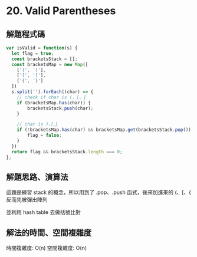 # 20. Valid Parentheses

## 解題程式碼

```javascript
var isValid = function(s) {
  let flag = true;
  const bracketsStack = [];
  const bracketsMap = new Map([
    ['(', ')'],
    ['[', ']'],
    ['{', '}']
  ])
  s.split('').forEach((char) => {
    // check if char is (、[、{
    if (bracketsMap.has(char)) {
        bracketsStack.push(char);
    }

    // char is )、]、}
    if (!bracketsMap.has(char) && bracketsMap.get(bracketsStack.pop()) !== char) {
        flag = false;
    }
  })
  return flag && bracketsStack.length === 0;
};
```

## 解題思路、演算法
這題是練習 stack 的概念，所以用到了 .pop、.push 函式，後來加進來的 (、[、{ 反而先被彈出陣列

並利用 hash table 去做括號比對

## 解法的時間、空間複雜度

時間複雜度: O(n)
空間複雜度: O(n)
